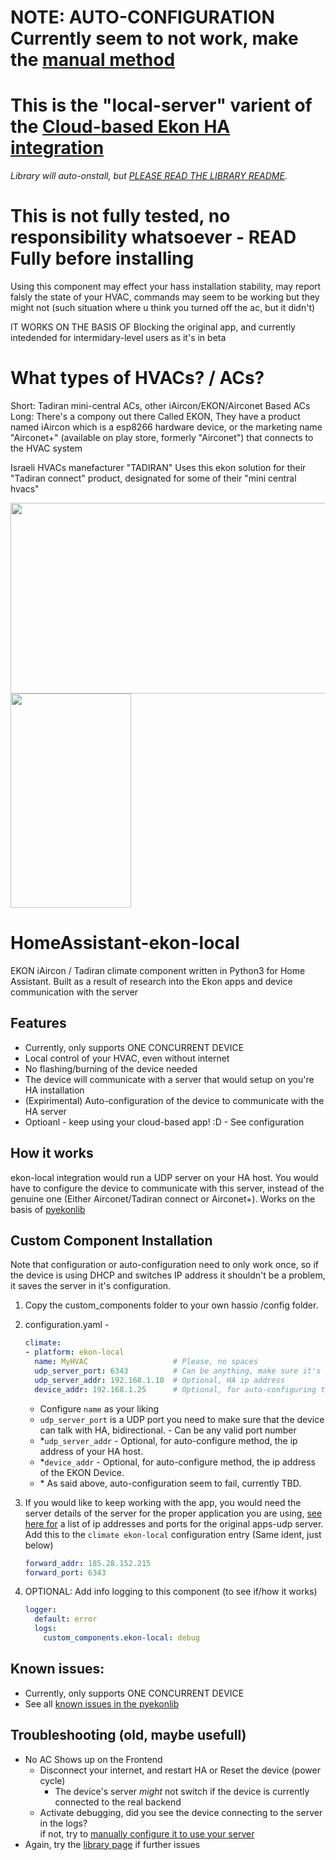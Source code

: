 # NOTE: AUTO-CONFIGURATION Currently seem to not work, make the [manual method](https://github.com/hllhll/pyekonlib/blob/master/README.md#configuring-the-device)
# This is the "local-server" varient of the [Cloud-based Ekon HA integration](https://github.com/hllhll/HomeAssistant-EKON-iAircon)
*Library will auto-onstall, but [PLEASE READ THE LIBRARY README](https://github.com/hllhll/pyekonlib).*

# This is not fully tested, no responsibility whatsoever - READ Fully before installing
Using this component may effect your hass installation stability, may report falsly the state of your HVAC, commands may seem to be working but they might not (such situation where u think you turned off the ac, but it didn't)

IT WORKS ON THE BASIS OF Blocking the original app, and currently intedended for intermidary-level users as it's in beta

# What types of HVACs? / ACs?
Short: Tadiran mini-central ACs, other iAircon/EKON/Airconet Based ACs
Long:
There's a compony out there Called EKON, They have a product named iAircon which is a esp8266 hardware device, or the marketing name 
"Airconet+" (available on play store, formerly "Airconet") that connects to the HVAC system

Israeli HVACs manefacturer "TADIRAN" Uses this ekon solution for their "Tadiran connect" product, designated for some of their "mini central hvacs"

<img src="https://g-rafa.co.il/wp-content/uploads/2017/06/tadiran1-e1498462193178-1024x609.jpg" width="512px" height="305px" />
<img src="https://lh3.googleusercontent.com/43-jwjJFMF1Q1ft6P7e6Su8wxygdrlRe1B5cY3o2dZAgACU-kYZ9Uql4cFVAuiGgdg=w1396-h686-rw" width="193px" height="343px" />

# HomeAssistant-ekon-local
EKON iAircon / Tadiran climate component written in Python3 for Home Assistant.
Built as a result of research into the Ekon apps and device communication with the server

## Features
- Currently, only supports ONE CONCURRENT DEVICE 
- Local control of your HVAC, even without internet
- No flashing/burning of the device needed
- The device will communicate with a server that would setup on you're HA installation
- (Expirimental) Auto-configuration of the device to communicate with the HA server
- Optioanl - keep using your cloud-based app! :D - See configuration

## How it works
ekon-local integration would run a UDP server on your HA host. You would have to configure
the device to communicate with this server, instead of the genuine one (Either Airconet/Tadiran connect or Airconet+). Works on the basis of [pyekonlib](https://github.com/hllhll/pyekonlib)


## Custom Component Installation

Note that configuration or auto-configuration need to only work once, so if the device is using DHCP and switches IP address it shouldn't be a problem, it saves the server in it's configuration.

1. Copy the custom_components folder to your own hassio /config folder.
2. configuration.yaml - 
   ```yaml
   climate: 
   - platform: ekon-local
     name: MyHVAC                   # Please, no spaces
     udp_server_port: 6343          # Can be anything, make sure it's accessible
     udp_server_addr: 192.168.1.10  # Optional, HA ip address
     device_addr: 192.168.1.25      # Optional, for auto-configuring the device
   ```
   - Configure `name` as your liking
   - `udp_server_port` is a UDP port you need to make sure that the device can talk with HA, bidirectional. - Can be any valid port number
   - *`udp_server_addr` - Optional, for auto-configure method, the ip address of your HA host.
   - *`device_addr` - Optional, for auto-configure method, the ip address of the EKON Device.
   - \* As said above, auto-configuration seem to fail, currently TBD.
3. If you would like to keep working with the app, you would need the server details of the server for the proper application you are using, [see here for](https://github.com/hllhll/HomeAssistant-EKON-iAircon/issues/19#issuecomment-713386325) a list of ip addresses and ports for the original apps-udp server. \
  Add this to the `climate ekon-local` configuration entry (Same ident, just below)
    ```yaml
    forward_addr: 185.28.152.215
    forward_port: 6343
    ```
3. OPTIONAL: Add info logging to this component (to see if/how it works)
  
   ```yaml
   logger:
     default: error
     logs:
       custom_components.ekon-local: debug
   ```
## Known issues:
- Currently, only supports ONE CONCURRENT DEVICE 
- See all [known issues in the pyekonlib](https://github.com/hllhll/pyekonlib/blob/master/README.md)


## Troubleshooting (old, maybe usefull)
- No AC Shows up on the Frontend
  - Disconnect your internet, and restart HA or Reset the device (power cycle)
    - The device's server *might* not switch if the device is currently connected to the real backend
  - Activate debugging, did you see the device connecting to the server in the logs? \
    if not, try to [manually configure it to use your server](https://github.com/hllhll/pyekonlib/blob/master/README.md#configuring-the-device)
- Again, try the [library page](https://github.com/hllhll/pyekonlib/blob/master/README.md) if further issues